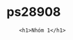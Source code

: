 # ps28908
<!DOCTYPE html>
<html lang="en">
<head>
    <meta charset="UTF-8">
    <meta name="viewport" content="width=device-width, initial-scale=1.0">
    <link rel="stylesheet" href="index.css">
    <title>Document</title>
</head>
<body>
   
        <h1>Nhóm 1</h1>
        
         
   
             
            
 
    
</body>
</html>
